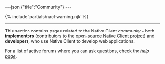 ---json {"title":"Community"} ---

{% include 'partials/nacl-warning.njk' %}

------------------------------------------------------------------------

This section contains pages related to the Native Client *community* - both **implementors** (contributors to the <a href="https://code.google.com/p/nativeclient/" class="reference external">open-source Native Client project</a>) and **developers**, who use Native Client to develop web applications.

For a list of active forums where you can ask questions, check the <a href="/docs/native-client/help#help" class="reference internal"><em>help page</em></a>.
